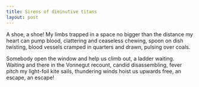 ```yaml
---
title: Sirens of diminutive titans
layout: post
---
```

A shoe, a shoe!
My limbs trapped in a space no bigger
than the distance my heart can pump 
blood, clattering and ceaseless chewing,
spoon on dish twisting, blood vessels
cramped in quarters and drawn,
pulsing over coals.

Somebody open the window and help us
climb out, a ladder waiting.
Waiting and there in the Vonnegut recount,
candid disassembling, fever
pitch my light-foil kite sails,
thundering winds hoist us upwards free,
an escape, an escape!
